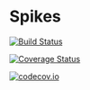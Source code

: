 # Spikes

[![Build Status](https://travis-ci.org/sekunder/Spikes.jl.svg?branch=master)](https://travis-ci.org/sekunder/Spikes.jl)

[![Coverage Status](https://coveralls.io/repos/sekunder/Spikes.jl/badge.svg?branch=master&service=github)](https://coveralls.io/github/sekunder/Spikes.jl?branch=master)

[![codecov.io](http://codecov.io/github/sekunder/Spikes.jl/coverage.svg?branch=master)](http://codecov.io/github/sekunder/Spikes.jl?branch=master)
